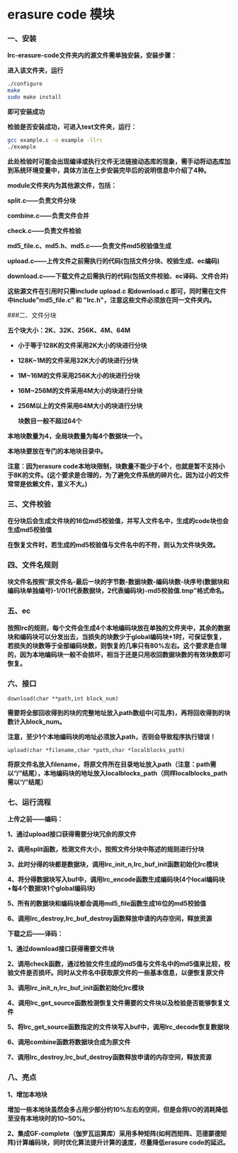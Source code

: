 # erasure code 模块

### 一、安装

**lrc-erasure-code文件夹内的源文件需单独安装，安装步骤：**

**进入该文件夹，运行**

```bash
./configure
make
sudo make install
```

**即可安装成功**

**检验是否安装成功，可进入test文件夹，运行：**

```bash
gcc example.c -o example -llrc
./example
```

**此处检验时可能会出现编译或执行文件无法链接动态库的现象，需手动将动态库加到系统环境变量中，具体方法在上步安装完毕后的说明信息中介绍了4种。**

**module文件夹内为其他源文件，包括：**

**split.c——负责文件分块**

**combine.c——负责文件合并**

**check.c——负责文件检验**

**md5_file.c、md5.h、md5.c——负责文件md5校验值生成**

**upload.c——上传文件之前需执行的代码(包括文件分块、校验生成、ec编码)**

**download.c——下载文件之后需执行的代码(包括文件校验、ec译码、文件合并)**

**这些源文件在引用时只需include upload.c 和download.c 即可，同时需在文件中include"md5_file.c" 和 "lrc.h"，注意这些文件必须放在同一文件夹内。**

###二、文件分块

**五个块大小：2K、32K、256K、4M、64M**

- **小于等于128K的文件采用2K大小的块进行分块**

- **128K~1M的文件采用32K大小的块进行分块**

- **1M~16M的文件采用256K大小的块进行分块**

- **16M~256M的文件采用4M大小的块进行分块**

- **256M以上的文件采用64M大小的块进行分块**

  **块数目一般不超过64个**  

**本地块数量为4，全局块数量为每4个数据块一个。**

**本地块要放在专门的本地块目录中。**

**注意：因为erasure code本地块限制，块数量不能少于4个，也就是暂不支持小于8K的文件。(这个要求是合理的，为了避免文件系统的碎片化，因为过小的文件常常是依赖文件，意义不大。)**

### 三、文件校验

**在分块后会生成文件块的16位md5校验值，并写入文件名中，生成的code块也会生成md5校验值**

**在恢复文件时，若生成的md5校验值与文件名中的不符，则认为文件块失效。**

### 四、文件名规则

**块文件名按照“原文件名-最后一块的字节数-数据块数-编码块数-块序号(数据块和编码块单独编号)-1/0(1代表数据块，2代表编码块)-md5校验值.tmp”格式命名。**

### 五、ec

**按照lrc的规则，每个文件会生成4个本地编码块放在单独的文件夹中，其余的数据块和编码块可以分发出去，当损失的块数少于global编码块+1时，可保证恢复，若损失的块数等于全部编码块数，则恢复的几率只有80%左右。这个要求是合理的，因为本地编码块一般不会损坏，相当于还是只用收回数据块数的有效块数即可恢复。**

### 六、接口

```
download(char **path,int block_num)
```

**需要将全部回收得到的块的完整地址放入path数组中(可乱序)，再将回收得到的块数计入block_num。**

**注意，至少1个本地编码块的地址必须放入path，否则会导致程序执行错误！**

```
upload(char *filename,char *path,char *localblocks_path)
```

**将原文件名放入filename，将原文件所在目录地址放入path（注意：path需以“/”结尾），本地编码块的地址放入localblocks_path（同样localblocks_path需以“/”结尾）**

### 七、运行流程

**上传之前——编码：**

**1、通过upload接口获得需要分块冗余的原文件**

**2、调用split函数，检测文件大小，按照文件分块中陈述的规则进行分块**

**3、此时分得的块都是数据块，调用lrc_init_n,lrc_buf_init函数初始化lrc模块**

**4、将分得数据块写入buf中，调用lrc_encode函数生成编码块(4个local编码块+每4个数据块1个global编码块)**

**5、所有的数据块和编码块都会调用md5_file函数生成16位的md5校验值**

**6、调用lrc_destroy,lrc_buf_destroy函数释放申请的内存空间，释放资源**

**下载之后——译码：**

**1、通过download接口获得需要文件块**

**2、调用check函数，通过检验文件生成的md5值与文件名中的md5值来比较，校验文件是否损坏。同时从文件名中获取原文件的一些基本信息，以便恢复原文件**

**3、调用lrc_init_n,lrc_buf_init函数初始化lrc模块**

**4、调用lrc_get_source函数检测恢复文件需要的文件块以及检验是否能够恢复文件**

**5、将lrc_get_source函数指定的文件块写入buf中，调用lrc_decode恢复数据块**

**6、调用combine函数将数据块合成为原文件**

**7、调用lrc_destroy,lrc_buf_destroy函数释放申请的内存空间，释放资源**

### 八、亮点

**1、增加本地块**

**增加一些本地块虽然会多占用少部分约10%左右的空间，但是会将I/O的消耗降低至没有本地块时的10~50%。**

**2、集成GF-complete（伽罗瓦运算库）采用多种矩阵(如柯西矩阵、范德蒙德矩阵)计算编码块，同时优化算法提升计算的速度，尽量降低erasure code的延迟。**